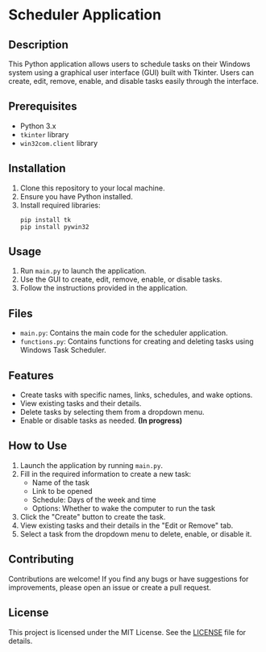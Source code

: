 # Scheduler Application

## Description
This Python application allows users to schedule tasks on their Windows system using a graphical user interface (GUI) built with Tkinter. Users can create, edit, remove, enable, and disable tasks easily through the interface.

## Prerequisites
- Python 3.x
- `tkinter` library
- `win32com.client` library

## Installation
1. Clone this repository to your local machine.
2. Ensure you have Python installed.
3. Install required libraries:
   ```
   pip install tk
   pip install pywin32
   ```
   
## Usage
1. Run `main.py` to launch the application.
2. Use the GUI to create, edit, remove, enable, or disable tasks.
3. Follow the instructions provided in the application.

## Files
- `main.py`: Contains the main code for the scheduler application.
- `functions.py`: Contains functions for creating and deleting tasks using Windows Task Scheduler.

## Features
- Create tasks with specific names, links, schedules, and wake options.
- View existing tasks and their details.
- Delete tasks by selecting them from a dropdown menu.
- Enable or disable tasks as needed. **(In progress)**

## How to Use
1. Launch the application by running `main.py`.
2. Fill in the required information to create a new task:
   - Name of the task
   - Link to be opened
   - Schedule: Days of the week and time
   - Options: Whether to wake the computer to run the task
3. Click the "Create" button to create the task.
4. View existing tasks and their details in the "Edit or Remove" tab.
5. Select a task from the dropdown menu to delete, enable, or disable it.

## Contributing
Contributions are welcome! If you find any bugs or have suggestions for improvements, please open an issue or create a pull request.

## License
This project is licensed under the MIT License. See the [LICENSE](LICENSE) file for details.
